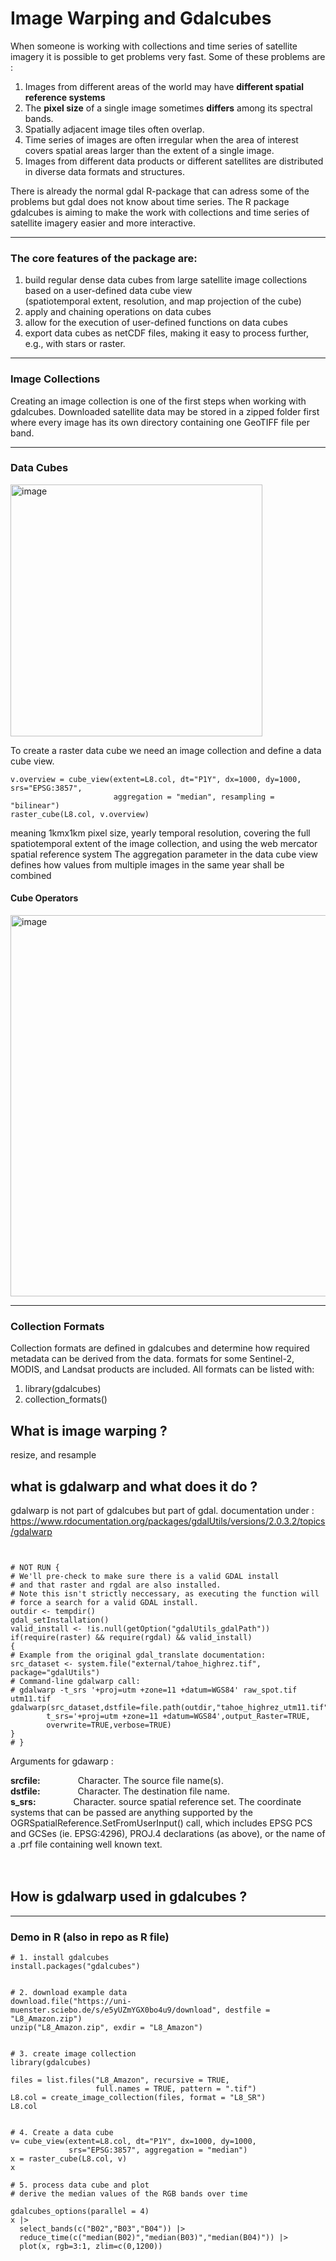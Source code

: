 # Image Warping and Gdalcubes
When someone is working with collections and time series of satellite imagery it is possible to get problems very fast.
 Some of these problems are :
  1. Images from different areas of the world may have __different spatial reference systems__
  2. The __pixel size__ of a single image sometimes __differs__ among its spectral bands.
  3. Spatially adjacent image tiles often overlap.
  4. Time series of images are often irregular when the area of interest covers spatial areas larger than the extent of a           single image.
  5. Images from different data products or different satellites are distributed in diverse data formats and structures.

There is already the normal gdal R-package that can adress some of the problems but gdal does not know about time series.
The R package gdalcubes is aiming to make the work with collections and time series of satellite imagery easier and more interactive.
<hr/>

### The core features of the package are:

1. build regular dense data cubes from large satellite image collections based on a user-defined data cube view          
   (spatiotemporal extent, resolution, and map projection of the cube)
2. apply and chaining operations on data cubes
3. allow for the execution of user-defined functions on data cubes
4. export data cubes as netCDF files, making it easy to process further, e.g., with stars or raster.
<hr/>

### Image Collections
Creating an image collection is one of the first steps when working with gdalcubes. Downloaded satellite data may be stored in a zipped folder first where every image has its own directory containing one GeoTIFF file per band.
<hr/>

### Data Cubes
 <img width="403" alt="image" src="https://github.com/kwundram2602/geosoft2-2023/assets/134778951/2fe44219-fa86-45cf-bf2e-e2475c89f45f">
 
 
To create a raster data cube we need an image collection and define a data cube view.
```{r}
v.overview = cube_view(extent=L8.col, dt="P1Y", dx=1000, dy=1000, srs="EPSG:3857", 
                       aggregation = "median", resampling = "bilinear")
raster_cube(L8.col, v.overview)
```
meaning 1kmx1km pixel size, yearly temporal resolution, covering the full spatiotemporal extent of the image collection, and using the web mercator spatial reference system
The aggregation parameter in the data cube view defines how values from multiple images in the same year shall be combined
#### Cube Operators
<img width="610" alt="image" src="https://github.com/kwundram2602/geosoft2-2023/assets/134778951/c3e01558-da93-4322-ad97-42733d9632ef">



<hr/>

### Collection Formats

Collection formats are defined in gdalcubes and determine how required metadata can be derived from the data.
formats for some Sentinel-2, MODIS, and Landsat products are included.
All formats can be listed with:
1. library(gdalcubes)
2. collection_formats()

## What is image warping ?
resize, and resample


## what is gdalwarp and what does it do ?

gdalwarp is not part of gdalcubes but part of gdal.
documentation under : https://www.rdocumentation.org/packages/gdalUtils/versions/2.0.3.2/topics/gdalwarp

```{r}


# NOT RUN {
# We'll pre-check to make sure there is a valid GDAL install
# and that raster and rgdal are also installed.
# Note this isn't strictly neccessary, as executing the function will
# force a search for a valid GDAL install.
outdir <- tempdir()
gdal_setInstallation()
valid_install <- !is.null(getOption("gdalUtils_gdalPath"))
if(require(raster) && require(rgdal) && valid_install)
{
# Example from the original gdal_translate documentation:
src_dataset <- system.file("external/tahoe_highrez.tif", package="gdalUtils")
# Command-line gdalwarp call:
# gdalwarp -t_srs '+proj=utm +zone=11 +datum=WGS84' raw_spot.tif utm11.tif
gdalwarp(src_dataset,dstfile=file.path(outdir,"tahoe_highrez_utm11.tif"),
		t_srs='+proj=utm +zone=11 +datum=WGS84',output_Raster=TRUE,
		overwrite=TRUE,verbose=TRUE)
}
# }
```
Arguments for gdawarp : <br/>

__srcfile:__   	&emsp;&emsp;&emsp;&emsp;Character. The source file name(s). <br/>
__dstfile:__	&emsp;&emsp;&emsp;&emsp;Character. The destination file name.<br/>
  __s_srs:__    &emsp;&emsp;&emsp;&emsp;Character. source spatial reference set. The coordinate systems that can be passed are anything supported by the OGRSpatialReference.SetFromUserInput() call, which includes EPSG PCS and GCSes (ie. EPSG:4296), PROJ.4 declarations (as above), or the name of a .prf file containing well known text.<br/>
<br/>
<br/>

## How is gdalwarp used in gdalcubes ?
<hr/>

### Demo in R (also in repo as R file)

```{r}
# 1. install gdalcubes
install.packages("gdalcubes")


# 2. download example data
download.file("https://uni-muenster.sciebo.de/s/e5yUZmYGX0bo4u9/download", destfile = "L8_Amazon.zip")
unzip("L8_Amazon.zip", exdir = "L8_Amazon")


# 3. create image collection
library(gdalcubes)

files = list.files("L8_Amazon", recursive = TRUE, 
                   full.names = TRUE, pattern = ".tif") 
L8.col = create_image_collection(files, format = "L8_SR")
L8.col


# 4. Create a data cube
v= cube_view(extent=L8.col, dt="P1Y", dx=1000, dy=1000, 
             srs="EPSG:3857", aggregation = "median")
x = raster_cube(L8.col, v) 
x

# 5. process data cube and plot
# derive the median values of the RGB bands over time

gdalcubes_options(parallel = 4)
x |>
  select_bands(c("B02","B03","B04")) |>
  reduce_time(c("median(B02)","median(B03)","median(B04)")) |>
  plot(x, rgb=3:1, zlim=c(0,1200))
```

